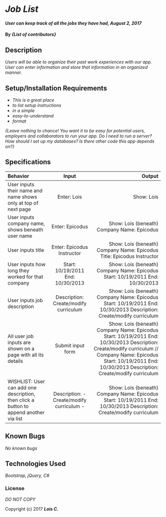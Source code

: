 # _Job List_

#### _User can keep track of all the jobs they have had, August 2, 2017_

#### By _**{List of contributors}**_

## Description

_Users will be able to organize their past work experiences with our app. User can enter information and store that information in an organized manner._

## Setup/Installation Requirements

* _This is a great place_
* _to list setup instructions_
* _in a simple_
* _easy-to-understand_
* _format_

_{Leave nothing to chance! You want it to be easy for potential users, employers and collaborators to run your app. Do I need to run a server? How should I set up my databases? Is there other code this app depends on?}_

## Specifications

| Behavior | Input | Output |
| :---         |     :---:      |          ---: |
| User inputs their name and name shows only at top of next page | Enter: Lois    | Show: Lois    |
| User inputs company name, shows beneath user name  | Enter: Epicodus     | Show: Lois (beneath) Company Name: Epicodus   |
| User inputs title  | Enter: Epicodus Instructor    | Show: Lois (beneath) Company Name: Epicodus Title: Epicodus Instructor  |
| User inputs how long they worked for that company  | Start: 10/19/2011 End: 10/30/2013  | Show: Lois (beneath) Company Name: Epicodus  Start: 10/19/2011 End: 10/30/2013 |
| User inputs job description  | Description: Create/modify curriculum | Show: Lois (beneath) Company Name: Epicodus  Start: 10/19/2011 End: 10/30/2013 Description: Create/modify curriculum  |
| All user job inputs are shown on a page with all its details | Submit input form | Show: Lois (beneath) Company Name: Epicodus  Start: 10/19/2011 End: 10/30/2013 Description: Create/modify curriculum  // Company Name: Epicodus  Start: 10/19/2011 End: 10/30/2013 Description: Create/modify curriculum |
| WISHLIST: User can add one description, then click a button to append another via list  | Description: - Create/modify curriculum - | Show: Lois (beneath) Company Name: Epicodus  Start: 10/19/2011 End: 10/30/2013 Description: Create/modify curriculum  |




## Known Bugs

_No known bugs_



## Technologies Used

_Bootstrap, jQuery, C#_

### License

*DO NOT COPY*

Copyright (c) 2017 **_Lois C._**
